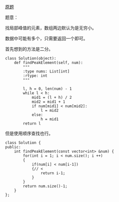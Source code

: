 [原题](https://leetcode.com/problems/find-peak-element/)

题意：

找局部峰值的元素，数组两边默认为是无穷小。

数据中可能有多个，只需要返回一个即可。


首先想到的方法是二分。

```
class Solution(object):
    def findPeakElement(self, num):
        """
        :type nums: List[int]
        :rtype: int
        """
        
        l, h = 0, len(num) - 1
        while l < h:
            mid1 = (l + h) / 2
            mid2 = mid1 + 1
            if num[mid1] < num[mid2]:
                l = mid2
            else:
                h = mid1
        return l
```

但是使用顺序查找也行。

```
class Solution {
public:
    int findPeakElement(const vector<int> &num) {
        for(int i = 1; i < num.size(); i ++)
        {
            if(num[i] < num[i-1])
            {// <
                return i-1;
            }
        }
        return num.size()-1;
    }
};
```

